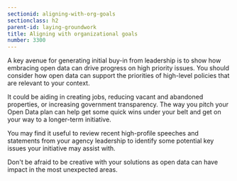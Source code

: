 ```yaml
---
sectionid: aligning-with-org-goals
sectionclass: h2
parent-id: laying-groundwork
title: Aligning with organizational goals
number: 3300
---
```


A key avenue for generating initial buy-in from leadership is to show how embracing open data can drive progress on high priority issues. You should consider how open data can support the priorities of high-level policies that are relevant to your context.

It could be aiding in creating jobs, reducing vacant and abandoned properties, or increasing government transparency. The way you pitch your Open Data plan can help get some quick wins under your belt and get on your way to a longer-term initiative.

You may find it useful to review recent high-profile speeches and statements from your agency leadership to identify some potential key issues your initiative may assist with.

Don't be afraid to be creative with your solutions as open data can have impact in the most unexpected areas.
